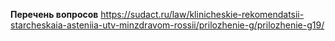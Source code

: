 **Перечень вопросов**
https://sudact.ru/law/klinicheskie-rekomendatsii-starcheskaia-asteniia-utv-minzdravom-rossii/prilozhenie-g/prilozhenie-g19/
